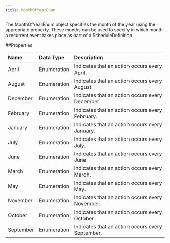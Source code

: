 ```yaml
---
title: MonthOfYearEnum
---
```

The MonthOfYearEnum object specifies the month of the year using the appropriate property. These months can be used to specify in which month a recurrent event takes place as part of a ScheduleDefinition.

##Properties
<table class="table table-hover"> <thead align="left"><tr><th>Name</th><th>Data Type</th><th>Description</th></tr></thead> <tbody><tr><td>April</td><td>Enumeration</td><td>Indicates that an action occurs every April.</td></tr><tr><td>August</td><td>Enumeration</td><td>Indicates that an action occurs every August.</td></tr><tr><td>December</td><td>Enumeration</td><td>Indicates that an action occurs every December.</td></tr><tr><td>February</td><td>Enumeration</td><td>Indicates that an action occurs every February.</td></tr><tr><td>January</td><td>Enumeration</td><td>Indicates that an action occurs every January.</td></tr><tr><td>July</td><td>Enumeration</td><td>Indicates that an action occurs every July.</td></tr><tr><td>June</td><td>Enumeration</td><td>Indicates that an action occurs every June.</td></tr><tr><td>March</td><td>Enumeration</td><td>Indicates that an action occurs every March.</td></tr><tr><td>May</td><td>Enumeration</td><td>Indicates that an action occurs every May.</td></tr><tr><td>November</td><td>Enumeration</td><td>Indicates that an action occurs every November.</td></tr><tr><td>October</td><td>Enumeration</td><td>Indicates that an action occurs every October.</td></tr><tr><td>September</td><td>Enumeration</td><td>Indicates that an action occurs every September.</td></tr></tbody></table>
